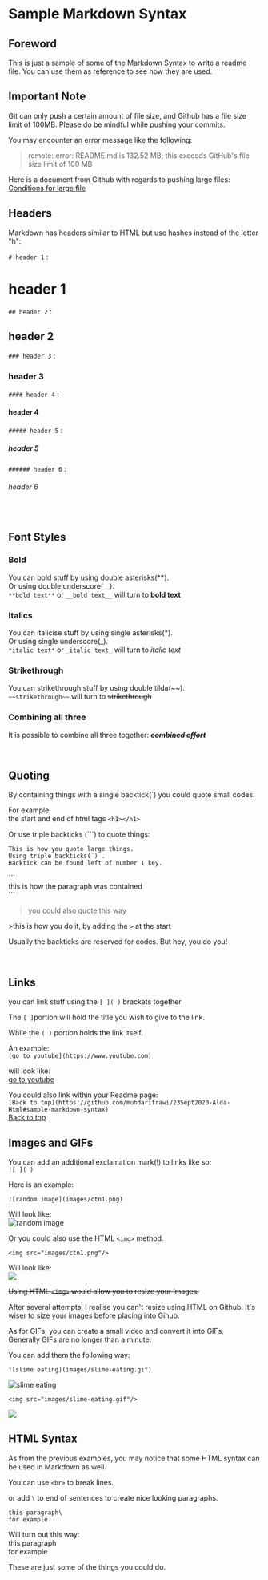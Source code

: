 # Sample Markdown Syntax

## Foreword
This is just a sample of some of the Markdown Syntax to write a readme file. You can use them as reference to see how they are used.

## Important Note
Git can only push a certain amount of file size, and Github has a file size limit of 100MB. Please do be mindful while pushing your commits.

You may encounter an error message like the following:
> remote: error: README.md is 132.52 MB; this exceeds GitHub's file size limit of 100 MB

Here is a document from Github with regards to pushing large files:\
[Conditions for large file](https://docs.github.com/en/github/managing-large-files/conditions-for-large-files)

## Headers

Markdown has headers similar to HTML but use hashes 
instead of the letter "h":

`# header 1` :
# header 1
`## header 2` :
## header 2
`### header 3` :
### header 3
`#### header 4` :
#### header 4
`##### header 5` :
##### header 5
`###### header 6` :
###### header 6

<br>

## Font Styles
### Bold
You can bold stuff by using double asterisks(**).\
Or using double underscore(__).\
`**bold text**` or `__bold text__` will turn to **bold text**

### Italics
You can italicise stuff by using single asterisks(*).\
Or using single underscore(_).\
`*italic text*` or `_italic text_` will turn to *italic text*

### Strikethrough
You can strikethrough stuff by using double tilda(~~).\
`~~strikethrough~~` will turn to ~~strikethrough~~

### Combining all three
It is possible to combine all three together: ~~***combined effort***~~

<br>

## Quoting 
By containing things with a single backtick(`) you could quote small 
codes.

For example: \
the start and end of html tags `<h1></h1>`

Or use triple backticks (```) to quote things:


```
This is how you quote large things.
Using triple backticks(`) .
Backtick can be found left of number 1 key.
```
\```<br>
this is how the paragraph was contained<br>
\```

> you could also quote this way

\>this is how you do it, by adding the `>` at the start

Usually the backticks are reserved for codes. But hey, you do you!

<br>

## Links

you can link stuff using the `[ ]( )` brackets together

The `[ ]`portion will hold the title you wish to give to the link.

While the `( )` portion holds the link itself.

An example:\
`[go to youtube](https://www.youtube.com)`

will look like:\
[go to youtube](https://www.youtube.com)

You could also link within your Readme page:\
`[Back to top](https://github.com/muhdarifrawi/23Sept2020-Alda-Html#sample-markdown-syntax)`\
[Back to top](https://github.com/muhdarifrawi/23Sept2020-Alda-Html#sample-markdown-syntax)


## Images and GIFs

You can add an additional exclamation mark(!) to links like so:\
`![ ]( )`

Here is an example:

`![random image](images/ctn1.png)`

Will look like:\
![random image](images/ctn1.png)

Or you could also use the HTML `<img>` method.

`<img src="images/ctn1.png"/>`

Will look like:\
<img src="images/ctn1.png"/>

~~Using HTML `<img>` would allow you to resize your images.~~

After several attempts, I realise you can't resize using 
HTML on Github. It's wiser to size your images before 
placing into Gihub.

As for GIFs, you can create a small video and convert it into GIFs.\
Generally GIFs are no longer than a minute.

You can add them the following way:

`![slime eating](images/slime-eating.gif)`

![slime eating](images/slime-eating.gif)

`<img src="images/slime-eating.gif"/>`

<img src="images/slime-eating.gif"/>

## HTML Syntax

As from the previous examples, you may notice that some HTML syntax 
can be used in Markdown as well.

You can use `<br>` to break lines.

or add `\` to end of sentences to create nice looking paragraphs.

```
this paragraph\
for example
```
Will turn out this way:\
this paragraph\
for example

These are just some of the things you could do.